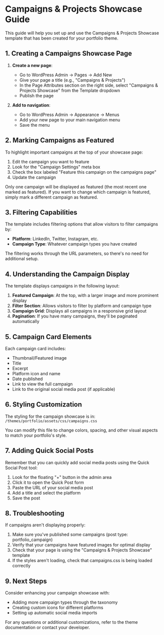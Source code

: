 # Campaigns & Projects Showcase Guide

This guide will help you set up and use the Campaigns & Projects Showcase template that has been created for your portfolio theme.

## 1. Creating a Campaigns Showcase Page

1. **Create a new page**: 
   - Go to WordPress Admin → Pages → Add New
   - Give your page a title (e.g., "Campaigns & Projects")
   - In the Page Attributes section on the right side, select "Campaigns & Projects Showcase" from the Template dropdown
   - Publish the page

2. **Add to navigation**:
   - Go to WordPress Admin → Appearance → Menus
   - Add your new page to your main navigation menu
   - Save the menu

## 2. Marking Campaigns as Featured

To highlight important campaigns at the top of your showcase page:

1. Edit the campaign you want to feature
2. Look for the "Campaign Settings" meta box
3. Check the box labeled "Feature this campaign on the campaigns page"
4. Update the campaign

Only one campaign will be displayed as featured (the most recent one marked as featured). If you want to change which campaign is featured, simply mark a different campaign as featured.

## 3. Filtering Capabilities

The template includes filtering options that allow visitors to filter campaigns by:

- **Platform**: LinkedIn, Twitter, Instagram, etc.
- **Campaign Type**: Whatever campaign types you have created

The filtering works through the URL parameters, so there's no need for additional setup.

## 4. Understanding the Campaign Display

The template displays campaigns in the following layout:

1. **Featured Campaign**: At the top, with a larger image and more prominent display
2. **Filter Section**: Allows visitors to filter by platform and campaign type
3. **Campaign Grid**: Displays all campaigns in a responsive grid layout
4. **Pagination**: If you have many campaigns, they'll be paginated automatically

## 5. Campaign Card Elements

Each campaign card includes:

- Thumbnail/Featured image
- Title
- Excerpt
- Platform icon and name
- Date published
- Link to view the full campaign
- Link to the original social media post (if applicable)

## 6. Styling Customization

The styling for the campaign showcase is in:
`/themes/portfolio/assets/css/campaigns.css`

You can modify this file to change colors, spacing, and other visual aspects to match your portfolio's style.

## 7. Adding Quick Social Posts

Remember that you can quickly add social media posts using the Quick Social Post tool:

1. Look for the floating "+" button in the admin area
2. Click it to open the Quick Post form
3. Paste the URL of your social media post
4. Add a title and select the platform
5. Save the post

## 8. Troubleshooting

If campaigns aren't displaying properly:

1. Make sure you've published some campaigns (post type: portfolio_campaign)
2. Verify that your campaigns have featured images for optimal display
3. Check that your page is using the "Campaigns & Projects Showcase" template
4. If the styles aren't loading, check that campaigns.css is being loaded correctly

## 9. Next Steps

Consider enhancing your campaign showcase with:

- Adding more campaign types through the taxonomy
- Creating custom icons for different platforms
- Setting up automatic social media imports

For any questions or additional customizations, refer to the theme documentation or contact your developer.
